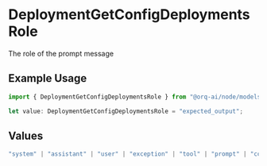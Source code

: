 # DeploymentGetConfigDeploymentsRole

The role of the prompt message

## Example Usage

```typescript
import { DeploymentGetConfigDeploymentsRole } from "@orq-ai/node/models/operations";

let value: DeploymentGetConfigDeploymentsRole = "expected_output";
```

## Values

```typescript
"system" | "assistant" | "user" | "exception" | "tool" | "prompt" | "correction" | "expected_output"
```